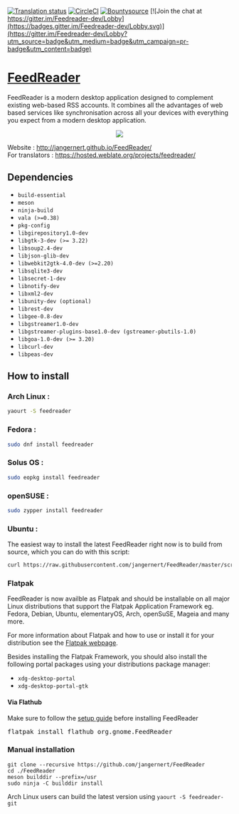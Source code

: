 [![Translation status](https://hosted.weblate.org/widgets/feedreader/-/svg-badge.svg)](https://hosted.weblate.org/engage/feedreader/?utm_source=widget) [![CircleCI](https://circleci.com/gh/jangernert/FeedReader.svg?style=shield)](https://circleci.com/gh/jangernert/FeedReader) [![Bountysource](https://img.shields.io/bountysource/team/jangernert-feedreader/activity.svg)](https://www.bountysource.com/teams/jangernert-feedreader/issues) [![Join the chat at https://gitter.im/Feedreader-dev/Lobby](https://badges.gitter.im/Feedreader-dev/Lobby.svg)](https://gitter.im/Feedreader-dev/Lobby?utm_source=badge&utm_medium=badge&utm_campaign=pr-badge&utm_content=badge)


# [FeedReader](http://jangernert.github.io/FeedReader/)

FeedReader is a modern desktop application designed to complement existing web-based RSS accounts. It combines all the advantages of web based services like synchronisation across all your devices with everything you expect from a modern desktop application.


<div style="text-align:center"><img src ="https://raw.githubusercontent.com/jangernert/feedreader/gh-pages/images/gallery/Screenshot4.png" /></div>

Website : http://jangernert.github.io/FeedReader/<br/>
For translators : https://hosted.weblate.org/projects/feedreader/



## Dependencies
- `build-essential`
- `meson`
- `ninja-build`
- `vala (>=0.38)`
- `pkg-config`
- `libgirepository1.0-dev`
- `libgtk-3-dev (>= 3.22)`
- `libsoup2.4-dev`
- `libjson-glib-dev`
- `libwebkit2gtk-4.0-dev (>=2.20)`
- `libsqlite3-dev`
- `libsecret-1-dev`
- `libnotify-dev`
- `libxml2-dev`
- `libunity-dev (optional)`
- `librest-dev`
- `libgee-0.8-dev`
- `libgstreamer1.0-dev`
- `libgstreamer-plugins-base1.0-dev (gstreamer-pbutils-1.0)`
- `libgoa-1.0-dev (>= 3.20)`
- `libcurl-dev`
- `libpeas-dev`


## How to install
### Arch Linux : <br/>
```bash
yaourt -S feedreader
```
### Fedora : <br/>
```bash
sudo dnf install feedreader
```
### Solus OS : <br/>
```bash
sudo eopkg install feedreader
```

### openSUSE : <br/>
```bash
sudo zypper install feedreader
```

### Ubuntu : <br/>

The easiest way to install the latest FeedReader right now is to build from source,
which you can do with this script:

```bash
curl https://raw.githubusercontent.com/jangernert/FeedReader/master/scripts/install_ubuntu.sh | bash
```

### Flatpak

FeedReader is now availble as Flatpak and should be installable on all major Linux distributions that support the Flatpak Application Framework eg. Fedora, Debian, Ubuntu, elementaryOS, Arch, openSuSE, Mageia and many more.

For more information about Flatpak and how to use or install it for your distribution see the [Flatpak webpage](http://flatpak.org).

Besides installing the Flatpak Framework, you should also install the following portal packages using your distributions package manager:
- `xdg-desktop-portal`
- `xdg-desktop-portal-gtk`

#### Via Flathub
Make sure to follow the [setup guide](https://flatpak.org/setup/) before installing FeedReader 
<pre>
flatpak install flathub org.gnome.FeedReader
</pre>


### Manual installation
```
git clone --recursive https://github.com/jangernert/FeedReader
cd ./FeedReader
meson builddir --prefix=/usr
sudo ninja -C builddir install
```
Arch Linux users can build the latest version using `yaourt -S feedreader-git`

